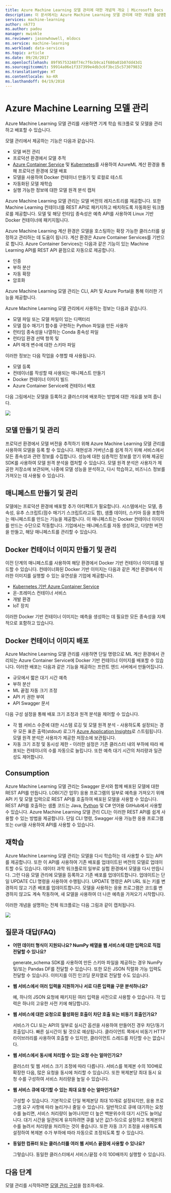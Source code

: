 ```yaml
---
title: Azure Machine Learning 모델 관리에 대한 개념적 개요 | Microsoft Docs
description: 이 문서에서는 Azure Machine Learning 모델 관리에 대한 개념을 설명합니다.
services: machine-learning
author: nk773
ms.author: padou
manager: mwinkle
ms.reviewer: jasonwhowell, mldocs
ms.service: machine-learning
ms.workload: data-services
ms.topic: article
ms.date: 09/20/2017
ms.openlocfilehash: 89f95753248f74c7f6cb9ca1f680a01b07dd43d1
ms.sourcegitcommit: 59914a06e1f337399e4db3c6f3bc15c573079832
ms.translationtype: HT
ms.contentlocale: ko-KR
ms.lasthandoff: 04/19/2018
---
```

# <a name="azure-machine-learning-model-management"></a>Azure Machine Learning 모델 관리

Azure Machine Learning 모델 관리를 사용하면 기계 학습 워크플로 및 모델을 관리하고 배포할 수 있습니다. 

모델 관리에서 제공하는 기능은 다음과 같습니다.
- 모델 버전 관리
- 프로덕션 환경에서 모델 추적
- [Azure Container Service](https://azure.microsoft.com/services/container-service/) 및 [Kubernetes](https://docs.microsoft.com/azure/container-service/kubernetes/container-service-kubernetes-walkthrough)를 사용하여 AzureML 계산 환경을 통해 프로덕션 환경에 모델 배포
- 모델을 사용하여 Docker 컨테이너 만들기 및 로컬로 테스트
- 자동화된 모델 재학습
- 실행 가능한 정보에 대한 모델 원격 분석 캡처 

Azure Machine Learning 모델 관리는 모델 버전의 레지스트리를 제공합니다. 또한 Machine Learning 컨테이너를 REST API로 패키지하고 배치하도록 자동화된 워크플로를 제공합니다. 모델 및 해당 런타임 종속성은 예측 API를 사용하여 Linux 기반 Docker 컨테이너에 패키지됩니다. 

Azure Machine Learning 계산 환경은 모델을 호스팅하는 확장 가능한 클러스터를 설정하고 관리하는 데 도움이 됩니다. 계산 환경은 Azure Container Services를 기반으로 합니다. Azure Container Services는 다음과 같은 기능이 있는 Machine Learning API를 REST API 끝점으로 자동으로 제공합니다.

- 인증
- 부하 분산
- 자동 확장
- 암호화

Azure Machine Learning 모델 관리는 CLI, API 및 Azure Portal을 통해 이러한 기능을 제공합니다. 

Azure Machine Learning 모델 관리에서 사용하는 정보는 다음과 같습니다.

 - 모델 파일 또는 모델 파일이 있는 디렉터리
 - 모델 점수 매기기 함수를 구현하는 Python 파일을 만든 사용자
 - 런타임 종속성을 나열하는 Conda 종속성 파일
 - 런타임 환경 선택 항목 및 
 - API 매개 변수에 대한 스키마 파일 

이러한 정보는 다음 작업을 수행할 때 사용됩니다.

- 모델 등록
- 컨테이너를 작성할 때 사용되는 매니페스트 만들기
- Docker 컨테이너 이미지 빌드
- Azure Container Service에 컨테이너 배포
 
다음 그림에서는 모델을 등록하고 클러스터에 배포하는 방법에 대한 개요를 보여 줍니다. 

![](media/model-management-overview/modelmanagement.png)

## <a name="create-and-manage-models"></a>모델 만들기 및 관리 
프로덕션 환경에서 모델 버전을 추적하기 위해 Azure Machine Learning 모델 관리를 사용하여 모델을 등록 할 수 있습니다. 재현성과 거버넌스를 쉽게 하기 위해 서비스에서 모든 종속성과 관련 정보를 수집합니다. 성능에 대한 심층적인 정보를 얻기 위해 제공된 SDK를 사용하여 모델 원격 분석을 캡처할 수 있습니다. 모델 원격 분석은 사용자가 제공한 저장소에 보관되며, 나중에 모델 성능을 분석하고, 다시 학습하고, 비즈니스 정보를 가져오는 데 사용될 수 있습니다.

## <a name="create-and-manage-manifests"></a>매니페스트 만들기 및 관리 
모델에는 프로덕션 환경에 배포할 추가 아티팩트가 필요합니다. 시스템에서는 모델, 종속성, 유추 스크립트(점수 매기기 스크립트라고도 함), 샘플 데이터, 스키마 등을 포함하는 매니페스트를 만드는 기능을 제공합니다. 이 매니페스트는 Docker 컨테이너 이미지를 만드는 수단으로 작동합니다. 기업에서는 매니페스트를 자동 생성하고, 다양한 버전을 만들고, 해당 매니페스트를 관리할 수 있습니다. 

## <a name="create-and-manage-docker-container-images"></a>Docker 컨테이너 이미지 만들기 및 관리 
이전 단계의 매니페스트를 사용하여 해당 환경에서 Docker 기반 컨테이너 이미지를 빌드할 수 있습니다. 컨테이너화된 Docker 기반 이미지는 다음과 같은 계산 환경에서 이러한 이미지를 실행할 수 있는 유연성을 기업에 제공합니다.

- [Kubernetes 기반 Azure Container Service](https://docs.microsoft.com/azure/container-service/kubernetes/container-service-kubernetes-walkthrough)
- 온-프레미스 컨테이너 서비스
- 개발 환경
- IoT 장치

이러한 Docker 기반 컨테이너 이미지는 예측을 생성하는 데 필요한 모든 종속성을 자체적으로 포함하고 있습니다. 

## <a name="deploy-docker-container-images"></a>Docker 컨테이너 이미지 배포 
Azure Machine Learning 모델 관리를 사용하면 단일 명령으로 ML 계산 환경에서 관리되는 Azure Container Service에 Docker 기반 컨테이너 이미지를 배포할 수 있습니다. 이러한 배포는 다음과 같은 기능을 제공하는 프런트 엔드 서버에서 만들어집니다.

- 규모에서 짧은 대기 시간 예측
- 부하 분산
- ML 끝점 자동 크기 조정
- API 키 권한 부여
- API Swagger 문서

다음 구성 설정을 통해 배포 크기 조정과 원격 분석을 제어할 수 있습니다.

- 각 웹 서비스 수준에 대한 시스템 로깅 및 모델 원격 분석 - 사용하도록 설정되는 경우 모든 표준 출력(stdout) 로그가 [Azure Application Insights](https://azure.microsoft.com/services/application-insights/)로 스트림됩니다. 모델 원격 분석은 사용자가 제공한 저장소에 보관됩니다. 
- 자동 크기 조정 및 동시성 제한 - 이러한 설정은 기존 클러스터 내의 부하에 따라 배포되는 컨테이너의 수를 자동으로 늘립니다. 또한 예측 대기 시간의 처리량과 일관성도 제어합니다.

## <a name="consumption"></a>Consumption 
Azure Machine Learning 모델 관리는 Swagger 문서와 함께 배포된 모델에 대한 REST API를 만듭니다. LOB(기간 업무) 응용 프로그램의 일부로 예측을 가져오기 위해 API 키 및 모델 입력으로 REST API를 호출하여 배포된 모델을 사용할 수 있습니다. REST API를 호출하는 샘플 코드는 Java, [Python](https://github.com/CortanaAnalyticsGallery-Int/digit-recognition-cnn-tf/blob/master/client.py) 및 C# 언어용 GitHub에서 사용할 수 있습니다. Azure Machine Learning 모델 관리 CLI는 이러한 REST API를 쉽게 사용할 수 있는 방법을 제공합니다. 단일 CLI 명령, Swagger 사용 가능한 응용 프로그램 또는 curl을 사용하여 API를 사용할 수 있습니다. 

## <a name="retraining"></a>재학습 
Azure Machine Learning 모델 관리는 모델을 다시 학습하는 데 사용할 수 있는 API를 제공합니다. 또한 이 API를 사용하여 기존 배포를 업데이트된 버전의 모델로 업데이트할 수도 있습니다. 데이터 과학 워크플로의 일부로 실험 환경에서 모델을 다시 만듭니다. 그런 다음 모델 관리에 모델을 등록하고 기존 배포를 업데이트합니다. 업데이트는 단일 UPDATE CLI 명령을 사용하여 수행됩니다. UPDATE 명령은 API URL 또는 키를 변경하지 않고 기존 배포를 업데이트합니다. 모델을 사용하는 응용 프로그램은 코드를 변경하지 않고도 계속 작동하며, 새 모델을 사용하여 더 나은 예측을 가져오기 시작합니다.

이러한 개념을 설명하는 전체 워크플로는 다음 그림과 같이 캡처됩니다.

![](media/model-management-overview/modelmanagementworkflow.png)

## <a name="frequently-asked-questions-faq"></a>질문과 대답(FAQ) 
- **어떤 데이터 형식이 지원되나요? NumPy 배열을 웹 서비스에 대한 입력으로 직접 전달할 수 있나요?**

   generate_schema SDK를 사용하여 만든 스키마 파일을 제공하는 경우 NumPy 및/또는 Pandas DF를 전달할 수 있습니다. 또한 모든 JSON 직렬화 가능 입력도 전달할 수 있습니다. 이미지를 이진 인코딩 문자열로 전달할 수도 있습니다.

- **웹 서비스에서 여러 입력을 지원하거나 서로 다른 입력을 구문 분석하나요?**

   예, 하나의 JSON 요청에 패키지된 여러 입력을 사전으로 사용할 수 있습니다. 각 입력은 하나의 고유한 사전 키에 해당합니다.

- **웹 서비스에 대한 요청으로 활성화된 호출이 차단 호출 또는 비동기 호출인가요?**

   서비스가 CLI 또는 API의 일부로 실시간 옵션을 사용하여 만들어진 경우 차단/동기 호출입니다. 빠른 실시간이 될 것으로 예상됩니다. 클라이언트 쪽에서 비동기 HTTP 라이브러리를 사용하여 호출할 수 있지만, 클라이언트 스레드를 차단할 수는 없습니다.

- **웹 서비스에서 동시에 처리할 수 있는 요청 수는 얼마인가요?**

   클러스터 및 웹 서비스 크기 조정에 따라 다릅니다. 서비스를 복제본 수의 100배로 확장한 다음, 많은 요청을 동시에 처리할 수 있습니다. 또한 복제본당 최대 동시 요청 수를 구성하여 서비스 처리량을 높일 수 있습니다.

- **웹 서비스 큐에 대기할 수 있는 최대 요청 수는 얼마인가요?**

   구성할 수 있습니다. 기본적으로 단일 복제본당 최대 10개로 설정되지만, 응용 프로그램 요구 사항에 따라 늘리거나 줄일 수 있습니다. 일반적으로 큐에 대기하는 요청 수를 늘리면, 서비스 처리량이 늘어나지만 더 높은 백분위수의 대기 시간도 늘어납니다. 대기 시간을 일관되게 유지하려면 큐를 낮은 값(1-5)으로 설정하고 복제본의 수를 늘려서 처리량을 처리하는 것이 좋습니다. 또한 자동 크기 조정을 사용하도록 설정하여 복제본 수가 부하에 따라 자동으로 조정되도록 할 수 있습니다. 

- **동일한 컴퓨터 또는 클러스터를 여러 웹 서비스 끝점에 사용할 수 있나요?**

   그렇습니다. 동일한 클러스터에서 서비스/끝점 수의 100배까지 실행할 수 있습니다. 

## <a name="next-steps"></a>다음 단계
모델 관리를 시작하려면 [모델 관리 구성](deployment-setup-configuration.md)을 참조하세요.
